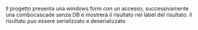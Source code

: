 Il progetto presenta una windows form con un accesso,
successivamente una combocascade senza DB e mostrerà il risultato nel label del risultato.
il risultato puo essere serializzato e deserializzato
